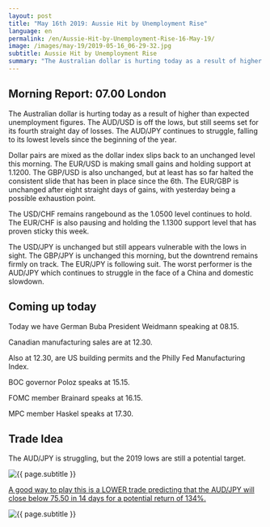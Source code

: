 ```yaml
---
layout: post
title: "May 16th 2019: Aussie Hit by Unemployment Rise"
language: en
permalink: /en/Aussie-Hit-by-Unemployment-Rise-16-May-19/
image: /images/may-19/2019-05-16_06-29-32.jpg
subtitle: Aussie Hit by Unemployment Rise
summary: "The Australian dollar is hurting today as a result of higher than expected unemployment figures. The AUD/USD is off the lows, but still seems set for its fourth straight day of losses. The AUD/JPY continues to struggle"
---
```

## Morning Report: 07.00 London

The Australian dollar is hurting today as a result of higher than expected unemployment figures. The AUD/USD is off the lows, but still seems set for its fourth straight day of losses. The AUD/JPY continues to struggle, falling to its lowest levels since the beginning of the year. 

Dollar pairs are mixed as the dollar index slips back to an unchanged level this morning. The EUR/USD is making small gains and holding support at 1.1200. The GBP/USD is also unchanged, but at least has so far halted the consistent slide that has been in place since the 6th. The EUR/GBP is unchanged after eight straight days of gains, with yesterday being a possible exhaustion point. 

The USD/CHF remains rangebound as the 1.0500 level continues to hold. The EUR/CHF is also pausing and holding the 1.1300 support level that has proven sticky this week. 

The USD/JPY is unchanged but still appears vulnerable with the lows in sight. The GBP/JPY is unchanged this morning, but the downtrend remains firmly on track. The EUR/JPY is following suit. The worst performer is the AUD/JPY which continues to struggle in the face of a China and domestic slowdown. 

## Coming up today	

Today we have German Buba President Weidmann speaking at 08.15. 

Canadian manufacturing sales are at 12.30. 

Also at 12.30, are US building permits and the Philly Fed Manufacturing Index. 

BOC governor Poloz speaks at 15.15. 

FOMC member Brainard speaks at 16.15. 

MPC member Haskel speaks at 17.30. 

## Trade Idea

The AUD/JPY is struggling, but the 2019 lows are still a potential target.

<img class="post-image" src="{{ site.url }}/images/may-19/2019-05-16_06-29-32.jpg" alt="{{ page.subtitle }}" title="{{ page.subtitle }}">

<a href="%LINK%%?currency=GBP&market=forex&underlying=frxAUDJPY&formname=higherlower&duration_amount=14&duration_units=d&amount=10&amount_type=stake&expiry_type=duration&barrier=75.5" target="_blank" rel="noopener noreferrer nofollow">A good way to play this is a LOWER trade predicting that the AUD/JPY will close below 75.50 in 14 days for a potential return of 134%.</a>

<img class="post-image" src="{{ site.url }}/images/may-19/2019-05-16_06-30-12.jpg" alt="{{ page.subtitle }}" title="{{ page.subtitle }}">